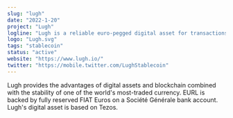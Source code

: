 ```yaml
---
slug: "lugh"
date: "2022-1-20"
project: "Lugh"
logline: "Lugh is a reliable euro-pegged digital asset for transactions."
logo: "Lugh.svg"
tags: "stablecoin"
status: "active"
website: "https://www.lugh.io/"
twitter: "https://mobile.twitter.com/LughStablecoin"
---
```


Lugh provides the advantages of digital assets and blockchain combined with the stability of one of the world's most-traded currency. EURL is backed by fully reserved FIAT Euros on a Société Générale bank account. Lugh's digital asset is based on Tezos. 